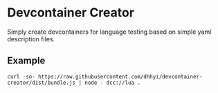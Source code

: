 # Devcontainer Creator

Simply create devcontainers for language testing based on simple yaml description files.

## Example

```
curl -so- https://raw.githubusercontent.com/dhhyi/devcontainer-creator/dist/bundle.js | node - dcc://lua .
```
